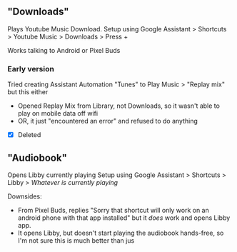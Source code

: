 ## "Downloads"
Plays Youtube Music Download. 
Setup using Google Assistant > Shortcuts > Youtube Music > Downloads > Press +

Works talking to Android or Pixel Buds

### Early version
Tried creating Assistant Automation "Tunes" to Play Music > "Replay mix" but this either
- Opened Replay Mix from Library, not Downloads, so it wasn't able to play on mobile data off wifi
- OR, it just "encountered an error" and refused to do anything
- [x] Deleted

## "Audiobook"
Opens Libby currently playing
Setup using Google Assistant > Shortcuts > Libby > *Whatever is currently playing*

Downsides:
- From Pixel Buds, replies "Sorry that shortcut will only work on an android phone with that app installed" but it *does* work and opens Libby app.
- It opens Libby, but doesn't start playing the audiobook hands-free, so I'm not sure this is much better than jus

